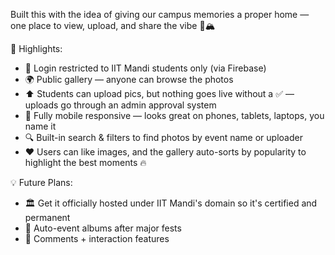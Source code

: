 Built this with the idea of giving our campus memories a proper home — one place to view, upload, and share the vibe 💙🏔️

🧠 Highlights:
- 🔐 Login restricted to IIT Mandi students only (via Firebase)
- 🌍 Public gallery — anyone can browse the photos
- ⬆️ Students can upload pics, but nothing goes live without a ✅ — uploads go through an admin approval system
- 📲 Fully mobile responsive — looks great on phones, tablets, laptops, you name it
- 🔍 Built-in search & filters to find photos by event name or uploader
- ❤️ Users can like images, and the gallery auto-sorts by popularity to highlight the best moments 🔥

💡 Future Plans:
- 🏛️ Get it officially hosted under IIT Mandi's domain so it's certified and permanent
- 📅 Auto-event albums after major fests
- 💬 Comments + interaction features
